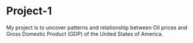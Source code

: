 # Project-1
My project is to uncover patterns and relationship between Oil prices and Gross Domestic Product (GDP) of the United States of America.
